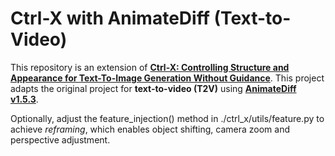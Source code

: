 # Ctrl-X with AnimateDiff (Text-to-Video)  

This repository is an extension of **[Ctrl-X: Controlling Structure and Appearance for Text-To-Image Generation Without Guidance](https://github.com/genforce/ctrl-x)**. This project adapts the original project for **text-to-video (T2V)** using **[AnimateDiff v1.5.3](https://github.com/guoyww/AnimateDiff)**.  

Optionally, adjust the feature_injection() method in ./ctrl_x/utils/feature.py to achieve *reframing*, which enables object shifting, camera zoom and perspective adjustment.